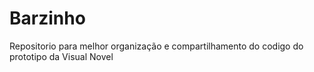 # Barzinho
Repositorio para melhor organização e compartilhamento do codigo do prototipo da Visual Novel
